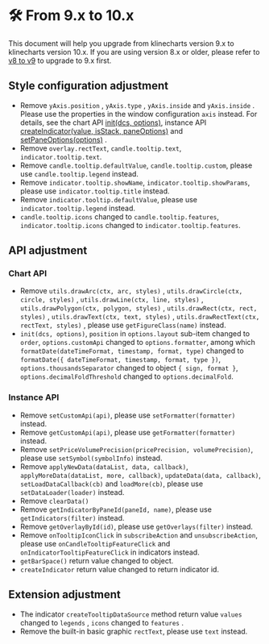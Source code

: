 # 🛠️ From 9.x to 10.x
This document will help you upgrade from klinecharts version 9.x to klinecharts version 10.x. If you are using version 8.x or older, please refer to [v8 to v9](https://v9.klinecharts.com/en-US/guide/v8-to-v9) to upgrade to 9.x first.

## Style configuration adjustment
+ Remove `yAxis.position` , `yAxis.type` , `yAxis.inside` and `yAxis.inside` . Please use the properties in the window configuration `axis` instead. For details, see the chart API [init(dcs, options)](/en-US/api/chart/init#parameters), instance API [createIndicator(value, isStack, paneOptions)](/en-US/api/instance/createIndicator#parameters) and [setPaneOptions(options)](/en-US/api/instance/setPaneOptions#parameters) .
+ Remove `overlay.rectText`, `candle.tooltip.text`, `indicator.tooltip.text`.
+ Remove `candle.tooltip.defaultValue`, `candle.tooltip.custom`, please use `candle.tooltip.legend` instead.
+ Remove `indicator.tooltip.showName`, `indicator.tooltip.showParams`, please use `indicator.tooltip.title` instead.
+ Remove `indicator.tooltip.defaultValue`, please use `indicator.tooltip.legend` instead.
+ `candle.tooltip.icons` changed to `candle.tooltip.features`, `indicator.tooltip.icons` changed to `indicator.tooltip.features`.

## API adjustment

### Chart API
+ Remove `utils.drawArc(ctx, arc, styles)` , `utils.drawCircle(ctx, circle, styles)` , `utils.drawLine(ctx, line, styles)` , `utils.drawPolygon(ctx, polygon, styles)` , `utils.drawRect(ctx, rect, styles)` , `utils.drawText(ctx, text, styles)` , `utils.drawRectText(ctx, rectText, styles)` , please use `getFigureClass(name)` instead.
+ `init(dcs, options)`, `position` in `options.layout` sub-item changed to `order`, `options.customApi` changed to `options.formatter`, among which `formatDate(dateTimeFormat, timestamp, format, type)` changed to `formatDate({ dateTimeFormat, timestamp, format, type })`, `options.thousandsSeparator` changed to object `{ sign, format }`, `options.decimalFoldThreshold` changed to `options.decimalFold`.

### Instance API
+ Remove `setCustomApi(api)`, please use `setFormatter(formatter)` instead.
+ Remove `getCustomApi(api)`, please use `getFormatter(formatter)` instead.
+ Remove `setPriceVolumePrecision(pricePrecision, volumePrecision)`, please use `setSymbol(symbolInfo)` instead.
+ Remove `applyNewData(dataList, data, callback)`, `applyMoreData(dataList, more, callback)`, `updateData(data, callback)`, `setLoadDataCallback(cb)` and `loadMore(cb)`, please use `setDataLoader(loader)` instead.
+ Remove `clearData()`
+ Remove `getIndicatorByPaneId(paneId, name)`, please use `getIndicators(filter)` instead.
+ Remove `getOverlayById(id)`, please use `getOverlays(filter)` instead.
+ Remove `onTooltipIconClick` in `subscribeAction` and `unsubscribeAction`, please use `onCandleTooltipFeatureClick` and `onIndicatorTooltipFeatureClick` in indicators instead.
+ `getBarSpace()` return value changed to object.
+ `createIndicator` return value changed to return indicator id.

## Extension adjustment
+ The indicator `createTooltipDataSource` method return value `values` changed to `legends` , `icons` changed to `features` .
+ Remove the built-in basic graphic `rectText`, please use `text` instead.
